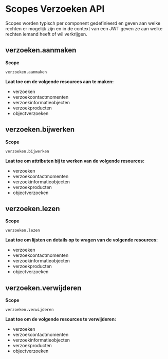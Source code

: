 # Scopes Verzoeken API

Scopes worden typisch per component gedefinieerd en geven aan welke rechten er mogelijk zijn en in de context van een JWT geven ze aan welke rechten iemand heeft of wil verkrijgen.

## verzoeken.aanmaken

**Scope**

`verzoeken.aanmaken`

**Laat toe om de volgende resources aan te maken:**

- verzoeken
- verzoekcontactmomenten
- verzoekinformatieobjecten
- verzoekproducten
- objectverzoeken

## verzoeken.bijwerken

**Scope**

`verzoeken.bijwerken`

**Laat toe om attributen bij te werken van de volgende resources:**

- verzoeken
- verzoekcontactmomenten
- verzoekinformatieobjecten
- verzoekproducten
- objectverzoeken

## verzoeken.lezen

**Scope**

`verzoeken.lezen`

**Laat toe om lijsten en details op te vragen van de volgende resources:**

- verzoeken
- verzoekcontactmomenten
- verzoekinformatieobjecten
- verzoekproducten
- objectverzoeken

## verzoeken.verwijderen

**Scope**

`verzoeken.verwijderen`

**Laat toe om de volgende resources te verwijderen:**

- verzoeken
- verzoekcontactmomenten
- verzoekinformatieobjecten
- verzoekproducten
- objectverzoeken
